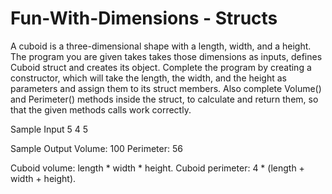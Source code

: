 # Fun-With-Dimensions - Structs
A cuboid is a three-dimensional shape with a length, width, and a height.
The program you are given takes takes those dimensions as inputs, defines Cuboid struct and creates its object. Complete the program by creating a constructor, which will take the length, the width, and the height as parameters and assign them to its struct members. Also complete Volume() and Perimeter() methods inside the struct, to calculate and return them, so that the given methods calls work correctly.

Sample Input
5
4
5

Sample Output
Volume: 100
Perimeter: 56

Cuboid volume: length * width * height.
Cuboid perimeter: 4 * (length + width + height).

